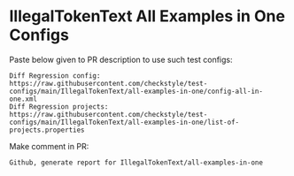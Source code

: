 # IllegalTokenText All Examples in One Configs
Paste below given to PR description to use such test configs:
```
Diff Regression config: https://raw.githubusercontent.com/checkstyle/test-configs/main/IllegalTokenText/all-examples-in-one/config-all-in-one.xml
Diff Regression projects: https://raw.githubusercontent.com/checkstyle/test-configs/main/IllegalTokenText/all-examples-in-one/list-of-projects.properties
```
Make comment in PR:
```
Github, generate report for IllegalTokenText/all-examples-in-one
```
